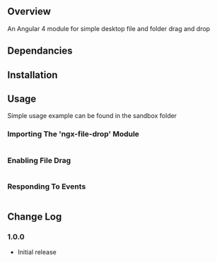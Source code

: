 
## Overview

An Angular 4 module for simple desktop file and folder drag and drop



## Dependancies


## Installation




## Usage

Simple usage example can be found in the sandbox folder


### Importing The 'ngx-file-drop' Module

```TypeScript

```

### Enabling File Drag


```TypeScript

```

### Responding To Events


```TypeScript

```


## Change Log



### 1.0.0
* Initial release